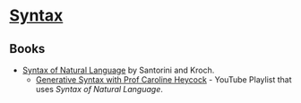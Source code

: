 # [Syntax](https://en.wikipedia.org/wiki/Syntax)

## Books

* [Syntax of Natural Language](https://www.ling.upenn.edu/~beatrice/syntax-textbook/) by Santorini and Kroch.
    * [Generative Syntax with Prof Caroline Heycock](https://www.youtube.com/playlist?list=PLNRhI4Cc_QmvBzEBJFiOUfmMR4ew9TFwO) - YouTube Playlist that uses *Syntax of Natural Language*.
